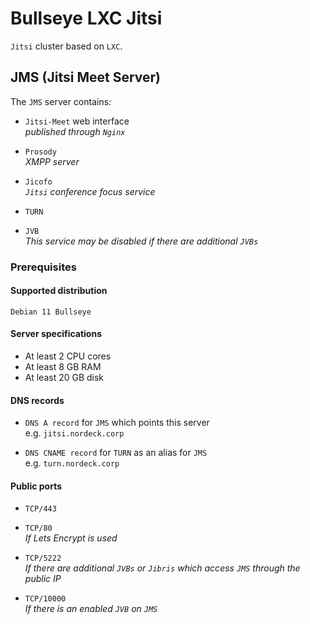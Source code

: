 # Bullseye LXC Jitsi

`Jitsi` cluster based on `LXC`.

## JMS (Jitsi Meet Server)

The `JMS` server contains:

- `Jitsi-Meet` web interface\
  _published through `Nginx`_

- `Prosody`\
  _XMPP server_

- `Jicofo`\
  _`Jitsi` conference focus service_

- `TURN`

- `JVB`\
  _This service may be disabled if there are additional `JVBs`_

### Prerequisites

#### Supported distribution

`Debian 11 Bullseye`

#### Server specifications

- At least 2 CPU cores
- At least 8 GB RAM
- At least 20 GB disk

#### DNS records

- `DNS A record` for `JMS` which points this server\
  e.g. `jitsi.nordeck.corp`

- `DNS CNAME record` for `TURN` as an alias for `JMS`\
  e.g. `turn.nordeck.corp`

#### Public ports

- `TCP/443`

- `TCP/80`\
  _If Lets Encrypt is used_

- `TCP/5222`\
  _If there are additional `JVBs` or `Jibris` which access `JMS` through the
  public IP_

- `TCP/10000`\
  _If there is an enabled `JVB` on `JMS`_
